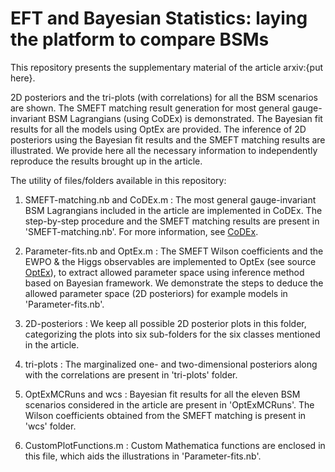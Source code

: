 # EFT and Bayesian Statistics: laying the platform to compare BSMs

This repository presents the supplementary material of the article arxiv:{put here}. 

2D posteriors and the tri-plots (with correlations) for all the BSM scenarios are shown. The SMEFT matching result generation for most general gauge-invariant BSM Lagrangians (using CoDEx) is demonstrated. The Bayesian fit results for all the models using OptEx are provided. The inference of 2D posteriors using the Bayesian fit results and the SMEFT matching results are illustrated. We provide here all the necessary information to independently reproduce the results brought up in the article.

The utility of files/folders available in this repository:

1. SMEFT-matching.nb and CoDEx.m : The most general gauge-invariant BSM Lagrangians included in the article are implemented in CoDEx. The step-by-step procedure and the SMEFT matching results are present in 'SMEFT-matching.nb'. For more information, see [CoDEx](https://github.com/effExTeam/CoDEx-1.0.0).

2. Parameter-fits.nb and OptEx.m : The SMEFT Wilson coefficients and the EWPO & the Higgs observables are implemented to OptEx (see source [OptEx](https://github.com/FlavorIITG/OptexDocs)), to extract allowed parameter space using inference method based on Bayesian framework. We demonstrate the steps to deduce the allowed parameter space (2D posteriors) for example models in 'Parameter-fits.nb'.

3. 2D-posteriors : We keep all possible 2D posterior plots in this folder, categorizing the plots into six sub-folders for the six classes mentioned in the article.

4. tri-plots : The marginalized one- and two-dimensional posteriors along with the correlations are present in 'tri-plots' folder.

5. OptExMCRuns and wcs : Bayesian fit results for all the eleven BSM scenarios considered in the article are present in 'OptExMCRuns'. The Wilson coefficients obtained from the SMEFT matching is present in 'wcs' folder.

6. CustomPlotFunctions.m : Custom Mathematica functions are enclosed in this file, which aids the illustrations in 'Parameter-fits.nb'.
